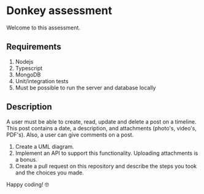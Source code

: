 # Donkey assessment

Welcome to this assessment.

## Requirements
1. Nodejs
2. Typescript
3. MongoDB
4. Unit/integration tests
5. Must be possible to run the server and database locally

## Description
A user must be able to create, read, update and delete a post on a timeline.
This post contains a date, a description, and attachments (photo's, video's, PDF's).
Also, a user can give comments on a post. 

1. Create a UML diagram. 
2. Implement an API to support this functionality. Uploading attachments is a bonus.  
3. Create a pull request on this repository and describe the steps you took and the choices you made.

Happy coding! 🤓

